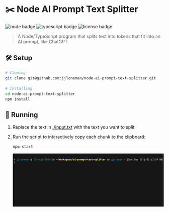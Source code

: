 # ✂️ Node AI Prompt Text Splitter

![node badge](https://img.shields.io/badge/dynamic/json?url=https%3A%2F%2Fraw.githubusercontent.com%2Fjjloneman%2Fnode-ai-prompt-text-splitter%2Fmain%2Fpackage.json&query=%24.engines.node&logo=nodedotjs&logoColor=white&label=Node.js&color=%235FA04E)
![typescript badge](https://img.shields.io/badge/dynamic/json?url=https%3A%2F%2Fraw.githubusercontent.com%2Fjjloneman%2Fnode-ai-prompt-text-splitter%2Fmain%2Fpackage.json&query=%24.devDependencies.typescript&logo=typescript&logoColor=white&label=TypeScript&color=3178C6)
![license badge](https://img.shields.io/badge/📝%20License-MIT-green)

> A Node/TypeScript program that splits text into tokens that fit into an AI
> prompt, like ChatGPT.

## 🛠️ Setup

```sh
# Cloning
git clone git@github.com:jjloneman/node-ai-prompt-text-splitter.git

# Installing
cd node-ai-prompt-text-splitter
npm install
```

## 👟 Running

1. Replace the text in [./input.txt](./index.txt) with the text you want to
   split

2. Run the script to interactively copy each chunk to the clipboard:

   ```sh
   npm start
   ```

   [![Run demo](./docs/run-demo.gif)](./docs/run-demo.gif)
